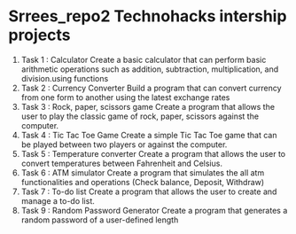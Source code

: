 # Srrees_repo2 Technohacks intership projects
1. Task 1 : Calculator
Create a basic calculator that can perform
basic arithmetic operations such as addition,
subtraction, multiplication, and division.using
functions
2. Task 2 : Currency Converter
Build a program that can convert currency
from one form to another using the latest
exchange rates
3. Task 3 : Rock, paper, scissors game
Create a program that allows the user to play
the classic game of rock, paper, scissors
against the computer.
4. Task 4 : Tic Tac Toe Game
Create a simple Tic Tac Toe game that can be
played between two players or against the
computer.
5. Task 5 : Temperature converter
Create a program that allows the user to
convert temperatures between Fahrenheit and
Celsius.
6. Task 6 : ATM simulator
Create a program that simulates the all atm
functionalities and operations (Check balance,
Deposit, Withdraw)
7. Task 7 : To-do list
Create a program that allows the user to
create and manage a to-do list.
9. Task 9 : Random Password Generator
Create a program that generates a random
password of a user-defined length
